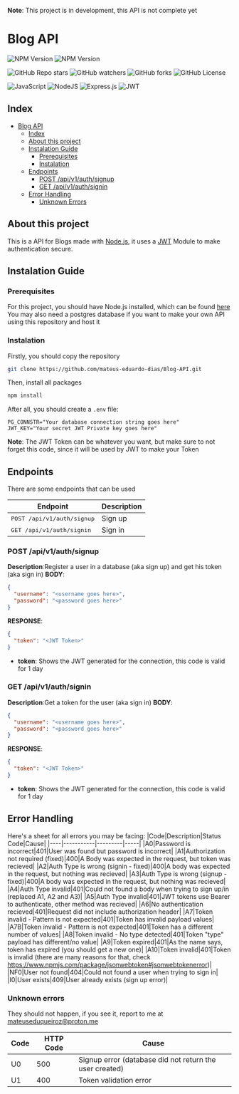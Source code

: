 **Note**: This project is in development, this API is not complete yet

# Blog API

![NPM Version](https://img.shields.io/npm/v/jsonwebtoken?style=for-the-badge&logo=jsonwebtokens&label=JWT&color=red)
![NPM Version](https://img.shields.io/npm/v/express?style=for-the-badge&logo=express&label=EXPRESS&color=red)

![GitHub Repo stars](https://img.shields.io/github/stars/mateus-eduardo-dias/Blog-API?style=for-the-badge&logo=github)
![GitHub watchers](https://img.shields.io/github/watchers/mateus-eduardo-dias/Blog-API?style=for-the-badge&logo=github)
![GitHub forks](https://img.shields.io/github/forks/mateus-eduardo-dias/Blog-API?style=for-the-badge&logo=github)
![GitHub License](https://img.shields.io/github/license/mateus-eduardo-dias/Blog-API?style=for-the-badge&logo=github&color=red)

![JavaScript](https://img.shields.io/badge/javascript-%23323330.svg?style=for-the-badge&logo=javascript&logoColor=%23F7DF1E)
![NodeJS](https://img.shields.io/badge/node.js-6DA55F?style=for-the-badge&logo=node.js&logoColor=white)
![Express.js](https://img.shields.io/badge/express.js-%23404d59.svg?style=for-the-badge&logo=express&logoColor=%2361DAFB)
![JWT](https://img.shields.io/badge/JWT-black?style=for-the-badge&logo=JSON%20web%20tokens)

## Index

- [Blog API](#blog-api)
  - [Index](#index)
  - [About this project](#about-this-project)
  - [Instalation Guide](#instalation-guide)
    - [Prerequisites](#prerequisites)
    - [Instalation](#instalation)
  - [Endpoints](#endpoints)
    - [POST /api/v1/auth/signup](#post-apiv1authsignup)
    - [GET /api/v1/auth/signin](#get-apiv1authsignin)
  - [Error Handling](#error-handling)
    - [Unknown Errors](#unknown-errors)

## About this project

This is a API for Blogs made with [Node.js](https://nodejs.org/pt), it uses a [JWT](https://jwt.io/) Module to make authentication secure.

## Instalation Guide

### Prerequisites

For this project, you should have Node.js installed, which can be found [here](nodejs.org)
You may also need a postgres database if you want to make your own API using this repository and host it

### Instalation

Firstly, you should copy the repository
```bash
git clone https://github.com/mateus-eduardo-dias/Blog-API.git
```
Then, install all packages
```bash
npm install
```
After all, you should create a `.env` file:
```env
PG_CONNSTR="Your database connection string goes here"
JWT_KEY="Your secret JWT Private key goes here"
```
**Note**: The JWT Token can be whatever you want, but make sure to not forget this code, since it will be used by JWT to make your Token

## Endpoints

There are some endpoints that can be used

|Endpoint|Description|
|--------|-----------|
|<kbd>POST /api/v1/auth/signup</kbd>|Sign up|
|<kbd>GET /api/v1/auth/signin</kbd>|Sign in|

### POST /api/v1/auth/signup

**Description**:Register a user in a database (aka sign up) and get his token (aka sign in)
**BODY**:
```json
{
  "username": "<username goes here>",
  "password": "<password goes here>"
}
```
**RESPONSE**:
```json
{
  "token": "<JWT Token>"
}
```
- **token**: Shows the JWT generated for the connection, this code is valid for 1 day

### GET /api/v1/auth/signin

**Description**:Get a token for the user (aka sign in)
**BODY**:
```json
{
  "username": "<username goes here>",
  "password": "<password goes here>"
}
```
**RESPONSE**:
```json
{
  "token": "<JWT Token>"
}
```
- **token**: Shows the JWT generated for the connection, this code is valid for 1 day

## Error Handling
Here's a sheet for all errors you may be facing:
|Code|Description|Status Code|Cause|
|----|-----------|---------|-----|
|A0|Password is incorrect|401|User was found but password is incorrect|
|A1|Authorization not required (fixed)|400|A Body was expected in the request, but token was recieved|
|A2|Auth Type is wrong (signin - fixed)|400|A body was expected in the request, but nothing was recieved|
|A3|Auth Type is wrong (signup - fixed)|400|A body was expected in the request, but nothing was recieved|
|A4|Auth Type invalid|401|Could not found a body when trying to sign up/in (replaced A1, A2 and A3)|
|A5|Auth Type invalid|401|JWT tokens use Bearer to authenticate, other method was recieved|
|A6|No authentication recieved|401|Request did not include authorization header|
|A7|Token invalid - Pattern is not expected|401|Token has invalid payload values|
|A7B|Token invalid - Pattern is not expected|401|Token has a different number of values|
|A8|Token invalid - No type detected|401|Token "type" payload has different/no value|
|A9|Token expired|401|As the name says, token has expired (you should get a new one)|
|A10|Token invalid|401|Token is invalid (there are many reasons for that, check https://www.npmjs.com/package/jsonwebtoken#jsonwebtokenerror)|
|NF0|User not found|404|Could not found a user when trying to sign in|
|I0|User exists|409|User already exists (sign up error)|

### Unknown errors
They should not happen, if you see it, report to me at mateuseduqueiroz@proton.me

|Code|HTTP Code|Cause|
|----|---------|-----|
|U0|500|Signup error (database did not return the user created)|
|U1|400|Token validation error|
